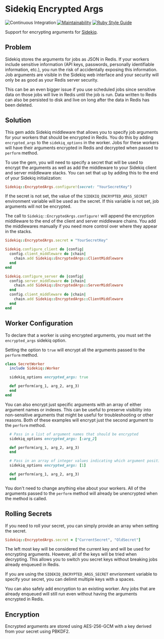 # Sidekiq Encrypted Args

![Continuous Integration](https://github.com/bdurand/sidekiq-encrypted_args/workflows/Continuous%20Integration/badge.svg?branch=master)
[![Maintainability](https://api.codeclimate.com/v1/badges/70ab3782e4d5285eb173/maintainability)](https://codeclimate.com/github/bdurand/sidekiq-encrypted_args/maintainability)
[![Ruby Style Guide](https://img.shields.io/badge/code_style-standard-brightgreen.svg)](https://github.com/testdouble/standard)

Support for encrypting arguments for [Sidekiq](https://github.com/mperham/sidekiq).

## Problem

Sidekiq stores the arguments for jobs as JSON in Redis. If your workers include sensitive information (API keys, passwords, personally identifiable information, etc.), you run the risk of accidentally exposing this information. Job arguments are visible in the Sidekiq web interface and your security will only be as good as your Redis server security.

This can be an even bigger issue if you use scheduled jobs since sensitive data on those jobs will live in Redis until the job is run. Data written to Redis can also be persisted to disk and live on long after the data in Redis has been deleted.

## Solution

This gem adds Sidekiq middleware that allows you to specify job arguments for your workers that should be encrypted in Redis. You do this by adding `encrypted_args` to the `sidekiq_options` in the worker. Jobs for these workers will have their arguments encrypted in Redis and decrypted when passed to `perform` method.

To use the gem, you will need to specify a secret that will be used to encrypt the arguments as well as add the middleware to your Sidekiq client and server middleware stacks. You can set that up by adding this to the end of your Sidekiq initialization:

```ruby
Sidekiq::EncryptedArgs.configure!(secret: "YourSecretKey")
```

If the secret is not set, the value of the `SIDEKIQ_ENCRYPTED_ARGS_SECRET` environment variable will be used as the secret. If this variable is not set, job arguments will not be encrypted.

The call to `Sidekiq::EncryptedArgs.configure!` will append the encryption middleware to the end of the client and server middleware chains. You add the middlewares manually if you need more control over where they appear in the stacks.

```ruby
Sidekiq::EncryptedArgs.secret = "YourSecretKey"

Sidekiq.configure_client do |config|
  config.client_middleware do |chain|
    chain.add Sidekiq::EncryptedArgs::ClientMiddleware
  end
end

Sidekiq.configure_server do |config|
  config.server_middleware do |chain|
    chain.add Sidekiq::EncryptedArgs::ServerMiddleware
  end
  config.client_middleware do |chain|
    chain.add Sidekiq::EncryptedArgs::ClientMiddleware
  end
end
```

## Worker Configuration

To declare that a worker is using encrypted arguments, you must set the `encrypted_args` sidekiq option.

Setting the option to `true` will encrypt all the arguments passed to the `perform` method.

```ruby
class SecretWorker
  include Sidekiq::Worker

  sidekiq_options encrypted_args: true

  def perform(arg_1, arg_2, arg_3)
  end
end
```

You can also encrypt just specific arguments with an array of either argument names or indexes. This can be useful to preserve visibility into non-sensitive arguments that might be useful for troubleshooting or other reasons. Both of these examples will encrypt just the second argument to the `perform` method.

```ruby
  # Pass in a list of argument names that should be encrypted
  sidekiq_options encrypted_args: [:arg_2]

  def perform(arg_1, arg_2, arg_3)
  end
```

```ruby
  # Pass in an array of integer values indicating which argument positions should be encrypted
  sidekiq_options encrypted_args: [1]

  def perform(arg_1, arg_2, arg_3)
  end
```

You don't need to change anything else about your workers. All of the arguments passed to the `perform` method will already be unencrypted when the method is called.

## Rolling Secrets

If you need to roll your secret, you can simply provide an array when setting the secret.

```ruby
Sidekiq::EncryptedArgs.secret = ["CurrentSecret", "OldSecret"]
```

The left most key will be considered the current key and will be used for encrypting arguments. However, all of the keys will be tried when decrypting. This allows you to switch you secret keys without breaking jobs already enqueued in Redis.

If you are using the `SIDEKIQ_ENCRYPTED_ARGS_SECRET` envrionment variable to specify your secret, you can delimit multiple keys with a spaces.

You can also safely add encryption to an existing worker. Any jobs that are already enqueued will still run even without having the arguments encrypted in Redis.

## Encryption

Encrypted arguments are stored using AES-256-GCM with a key derived from your secret using PBKDF2.
